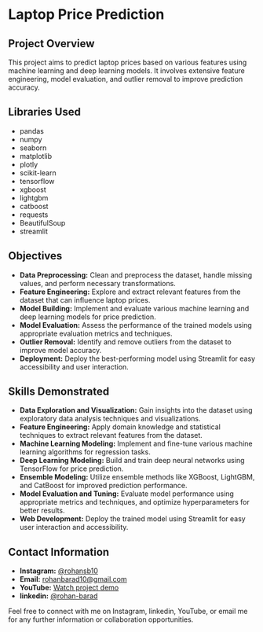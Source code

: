 # Laptop Price Prediction

## Project Overview
This project aims to predict laptop prices based on various features using machine learning and deep learning models. It involves extensive feature engineering, model evaluation, and outlier removal to improve prediction accuracy.

## Libraries Used
- pandas
- numpy
- seaborn
- matplotlib
- plotly
- scikit-learn
- tensorflow
- xgboost
- lightgbm
- catboost
- requests
- BeautifulSoup
- streamlit

## Objectives
- **Data Preprocessing:** Clean and preprocess the dataset, handle missing values, and perform necessary transformations.
- **Feature Engineering:** Explore and extract relevant features from the dataset that can influence laptop prices.
- **Model Building:** Implement and evaluate various machine learning and deep learning models for price prediction.
- **Model Evaluation:** Assess the performance of the trained models using appropriate evaluation metrics and techniques.
- **Outlier Removal:** Identify and remove outliers from the dataset to improve model accuracy.
- **Deployment:** Deploy the best-performing model using Streamlit for easy accessibility and user interaction.

## Skills Demonstrated
- **Data Exploration and Visualization:** Gain insights into the dataset using exploratory data analysis techniques and visualizations.
- **Feature Engineering:** Apply domain knowledge and statistical techniques to extract relevant features from the dataset.
- **Machine Learning Modeling:** Implement and fine-tune various machine learning algorithms for regression tasks.
- **Deep Learning Modeling:** Build and train deep neural networks using TensorFlow for price prediction.
- **Ensemble Modeling:** Utilize ensemble methods like XGBoost, LightGBM, and CatBoost for improved prediction performance.
- **Model Evaluation and Tuning:** Evaluate model performance using appropriate metrics and techniques, and optimize hyperparameters for better results.
- **Web Development:** Deploy the trained model using Streamlit for easy user interaction and accessibility.

## Contact Information
- **Instagram:** [@rohansb10](https://www.instagram.com/rohansb10)
- **Email:** rohanbarad10@gmail.com
- **YouTube:** [Watch project demo](https://youtu.be/MgxbgJfiE8k?si=QBhMd9GCil5W_Sq9)
- **linkedin:** [@rohan-barad](https://www.linkedin.com/in/rohan-barad-bb0754225/)

Feel free to connect with me on Instagram, linkedin, YouTube, or email me for any further information or collaboration opportunities.
